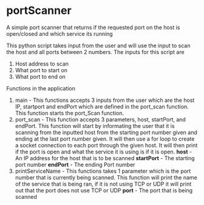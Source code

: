 # portScanner
A simple port scanner that returns if the requested port on the host is open/closed and which service its running

This python script takes input from the user and will use the input to scan the host and all ports between 2 numbers. The inputs for this script are 
1) Host address to scan
2) What port to start on
3) What port to end on

Functions in the application
1) main - This functions accepts 3 inputs from the user which are the host IP, startport and endPort which are defined in the port_scan function. This function starts the port_Scan function.
2) port_scan - This function accepts 3 parameters, host, startPort, and endPort. This function will start by informating the user that it is scanning from the inputted host from the starting port number given and ending at the last port number given. It will then use a for loop to create a socket connection to each port through the given host. It will then print if the port is open and what the service it is using is if it is open.
   **host** - An IP address for the host that is to be scanned
  **startPort** - The starting port number
   **endPort** - The ending Port number
3) printServiceName - This functions takes 1 parameter which is the port number that is currently being scanned. This function will print the name of the service that is being ran, if it is not using TCP or UDP it will print out that the port does not use TCP or UDP
   **port** - The port that is being scanned
